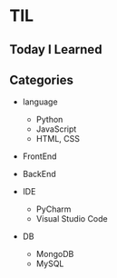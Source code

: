 # TIL
Today I Learned
---
## Categories
- language
  - Python
  - JavaScript
  - HTML, CSS
  
- FrontEnd

- BackEnd

- IDE
  - PyCharm
  - Visual Studio Code

- DB
  - MongoDB
  - MySQL
